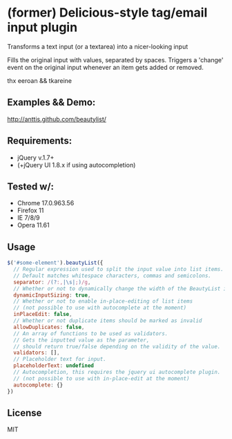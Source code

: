 (former) Delicious-style tag/email input plugin
===============================================

Transforms a text input (or a textarea) into a nicer-looking input

Fills the original input with values, separated by spaces. Triggers a 'change' event on the original input whenever an item gets added or removed.

thx eeroan && tkareine

Examples && Demo:
-----------------
http://anttis.github.com/beautylist/

Requirements:
-------------

+ jQuery v.1.7+
+ (+jQuery UI 1.8.x if using autocompletion)

Tested w/:
--------------

+ Chrome 17.0.963.56
+ Firefox 11
+ IE 7/8/9
+ Opera 11.61

Usage
-------

```javascript
$('#some-element').beautyList({
  // Regular expression used to split the input value into list items.
  // Default matches whitespace characters, commas and semicolons.
  separator: /(?:,|\s|;)/g,
  // Whether or not to dynamically change the width of the BeautyList input field
  dynamicInputSizing: true,
  // Whether or not to enable in-place-editing of list items
  // (not possible to use with autocomplete at the moment)
  inPlaceEdit: false,
  // Whether or not duplicate items should be marked as invalid
  allowDuplicates: false,
  // An array of functions to be used as validators.
  // Gets the inputted value as the parameter,
  // should return true/false depending on the validity of the value.
  validators: [],
  // Placeholder text for input.
  placeholderText: undefined
  // Autocompletion, this requires the jquery ui autocomplete plugin.
  // (not possible to use with in-place-edit at the moment)
  autocomplete: {}
})
```

License
-------

MIT